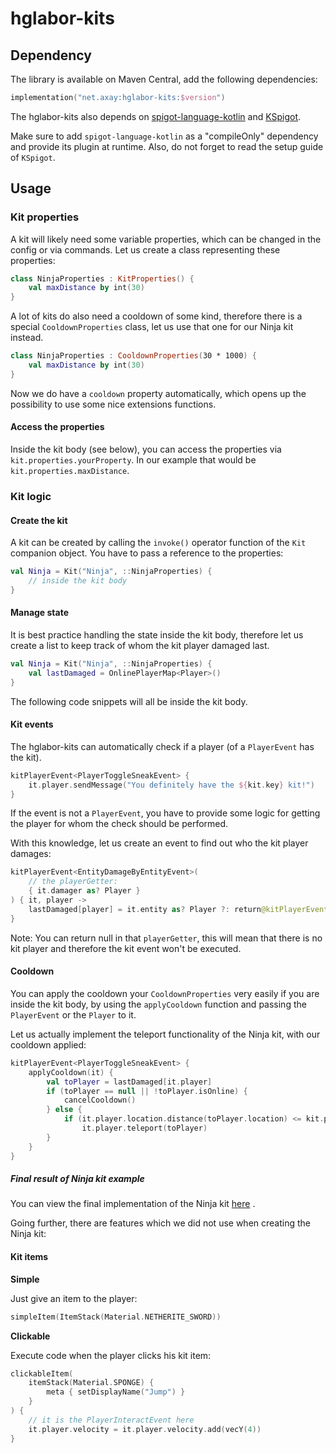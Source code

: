 # hglabor-kits

## Dependency

The library is available on Maven Central, add the following dependencies:

```kotlin
implementation("net.axay:hglabor-kits:$version")
```

The hglabor-kits also depends on [spigot-language-kotlin](https://github.com/bluefireoly/spigot-language-kotlin)
and [KSpigot](https://github.com/bluefireoly/KSpigot).

Make sure to add `spigot-language-kotlin` as a "compileOnly" dependency and provide its plugin at runtime. Also, do not
forget to read the setup guide of `KSpigot`.

## Usage

### Kit properties

A kit will likely need some variable properties, which can be changed in the config or via commands. Let us create a
class representing these properties:

```kotlin
class NinjaProperties : KitProperties() {
    val maxDistance by int(30)
}
```

A lot of kits do also need a cooldown of some kind, therefore there is a special `CooldownProperties` class, let us use
that one for our Ninja kit instead.

```kotlin
class NinjaProperties : CooldownProperties(30 * 1000) {
    val maxDistance by int(30)
}
```

Now we do have a `cooldown` property automatically, which opens up the possibility to use some nice extensions
functions.

#### Access the properties

Inside the kit body (see below), you can access the properties via `kit.properties.yourProperty`. In our example that
would be `kit.properties.maxDistance`.

### Kit logic

#### Create the kit

A kit can be created by calling the `invoke()` operator function of the `Kit` companion object. You have to pass a
reference to the properties:

```kotlin
val Ninja = Kit("Ninja", ::NinjaProperties) {
    // inside the kit body
}
```

#### Manage state

It is best practice handling the state inside the kit body, therefore let us create a list to keep track of whom the kit
player damaged last.

```kotlin
val Ninja = Kit("Ninja", ::NinjaProperties) {
    val lastDamaged = OnlinePlayerMap<Player>()
}
```

The following code snippets will all be inside the kit body.

#### Kit events

The hglabor-kits can automatically check if a player (of a `PlayerEvent` has the kit).

```kotlin
kitPlayerEvent<PlayerToggleSneakEvent> {
    it.player.sendMessage("You definitely have the ${kit.key} kit!")
}
```

If the event is not a `PlayerEvent`, you have to provide some logic for getting the player for whom the check should be
performed.

With this knowledge, let us create an event to find out who the kit player damages:

```kotlin
kitPlayerEvent<EntityDamageByEntityEvent>(
    // the playerGetter:
    { it.damager as? Player }
) { it, player ->
    lastDamaged[player] = it.entity as? Player ?: return@kitPlayerEvent
}
```

Note: You can return null in that `playerGetter`, this will mean that there is no kit player and therefore the kit event
won't be executed.

#### Cooldown

You can apply the cooldown your `CooldownProperties` very easily if you are inside the kit body, by using
the `applyCooldown` function and passing the `PlayerEvent` or the `Player` to it.

Let us actually implement the teleport functionality of the Ninja kit, with our cooldown applied:

```kotlin
kitPlayerEvent<PlayerToggleSneakEvent> {
    applyCooldown(it) {
        val toPlayer = lastDamaged[it.player]
        if (toPlayer == null || !toPlayer.isOnline) {
            cancelCooldown()
        } else {
            if (it.player.location.distance(toPlayer.location) <= kit.properties.maxDistance)
                it.player.teleport(toPlayer)
        }
    }
}
```

##### Final result of Ninja kit example

You can view the final implementation of the Ninja
kit [here](https://github.com/bluefireoly/hglabor-kits/blob/main/src/main/kotlin/net/axay/kotlinkitapi/implementation/Ninja.kt)
.

Going further, there are features which we did not use when creating the Ninja kit:

#### Kit items

**Simple**

Just give an item to the player:

```kotlin
simpleItem(ItemStack(Material.NETHERITE_SWORD))
```

**Clickable**

Execute code when the player clicks his kit item:

```kotlin
clickableItem(
    itemStack(Material.SPONGE) {
        meta { setDisplayName("Jump") }
    }
) {
    // it is the PlayerInteractEvent here
    it.player.velocity = it.player.velocity.add(vecY(4))
}
```
